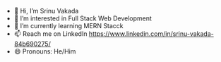 - 👋 Hi, I’m Srinu Vakada
- 👀 I’m interested in Full Stack Web Development
- 🌱 I’m currently learning MERN Stacck
- 📫 Reach me on LinkedIn https://www.linkedin.com/in/srinu-vakada-84b690275/
- 😄 Pronouns: He/Him


<!---
srinu0906/srinu0906 is a ✨ special ✨ repository because its `README.md` (this file) appears on your GitHub profile.
You can click the Preview link to take a look at your changes.
--->
